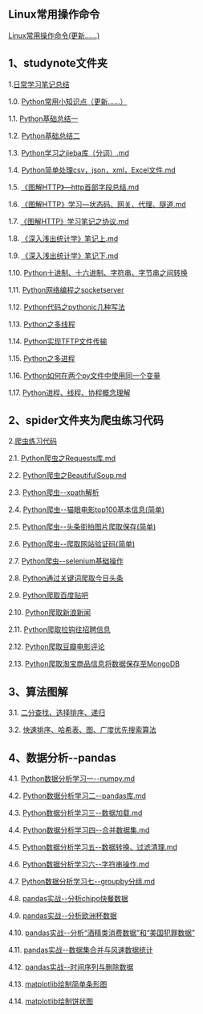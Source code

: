 ## Linux常用操作命令
[Linux常用操作命令(更新……)](https://github.com/daacheng/PythonBasic/blob/master/studynotes/Linux%E5%B8%B8%E7%94%A8%E6%93%8D%E4%BD%9C%E5%91%BD%E4%BB%A4.md)
## 1、studynote文件夹
1.[日常学习笔记总结](https://github.com/daacheng/PythonBasic/tree/master/studynotes)

1.0. [Python常用小知识点（更新……）](https://github.com/daacheng/PythonBasic/blob/master/studynotes/Python%E5%B8%B8%E7%94%A8%E5%B0%8F%E7%9F%A5%E8%AF%86%E7%82%B9(%E6%9B%B4%E6%96%B0ing%E2%80%A6%E2%80%A6).md)

1.1. [Python基础总结一](https://github.com/daacheng/PythonBasic/blob/master/studynotes/Python%E5%9F%BA%E7%A1%80%E6%80%BB%E7%BB%93%E4%B8%80.md)

1.2. [Python基础总结二](https://github.com/daacheng/PythonBasic/blob/master/studynotes/Python%E5%9F%BA%E7%A1%80%E6%80%BB%E7%BB%93%E4%BA%8C.md)

1.3. [Python学习之jieba库（分词）.md](https://github.com/daacheng/PythonBasic/blob/master/studynotes/Python%E5%AD%A6%E4%B9%A0%E4%B9%8Bjieba%E5%BA%93%EF%BC%88%E5%88%86%E8%AF%8D%EF%BC%89.md)

1.4. [Python简单处理csv，json，xml，Excel文件.md](https://github.com/daacheng/PythonBasic/blob/master/studynotes/Python%E7%AE%80%E5%8D%95%E5%A4%84%E7%90%86csv%EF%BC%8Cjson%EF%BC%8Cxml%EF%BC%8CExcel%E6%96%87%E4%BB%B6.md)

1.5. [《图解HTTP》—http首部字段总结.md](https://github.com/daacheng/PythonBasic/blob/master/studynotes/%E3%80%8A%E5%9B%BE%E8%A7%A3HTTP%E3%80%8B%E2%80%94http%E9%A6%96%E9%83%A8%E5%AD%97%E6%AE%B5%E6%80%BB%E7%BB%93.md)

1.6. [《图解HTTP》学习—状态码、网关、代理、隧道.md](https://github.com/daacheng/PythonBasic/blob/master/studynotes/%E3%80%8A%E5%9B%BE%E8%A7%A3HTTP%E3%80%8B%E5%AD%A6%E4%B9%A0%E2%80%94%E7%8A%B6%E6%80%81%E7%A0%81%E3%80%81%E7%BD%91%E5%85%B3%E3%80%81%E4%BB%A3%E7%90%86%E3%80%81%E9%9A%A7%E9%81%93.md)

1.7. [《图解HTTP》学习笔记之协议.md](https://github.com/daacheng/PythonBasic/blob/master/studynotes/%E3%80%8A%E5%9B%BE%E8%A7%A3HTTP%E3%80%8B%E5%AD%A6%E4%B9%A0%E7%AC%94%E8%AE%B0%E4%B9%8B%E5%8D%8F%E8%AE%AE.md)

1.8. [《深入浅出统计学》笔记上.md](https://github.com/daacheng/PythonBasic/blob/master/studynotes/%E3%80%8A%E6%B7%B1%E5%85%A5%E6%B5%85%E5%87%BA%E7%BB%9F%E8%AE%A1%E5%AD%A6%E3%80%8B%E7%AC%94%E8%AE%B0%E4%B8%8A.md)

1.9. [《深入浅出统计学》笔记下.md](https://github.com/daacheng/PythonBasic/blob/master/studynotes/%E3%80%8A%E6%B7%B1%E5%85%A5%E6%B5%85%E5%87%BA%E7%BB%9F%E8%AE%A1%E5%AD%A6%E3%80%8B%E7%AC%94%E8%AE%B0%E4%B8%8B.md)

1.10. [Python十进制、十六进制、字符串、字节串之间转换](https://github.com/daacheng/PythonBasic/blob/master/studynotes/Python%E5%8D%81%E8%BF%9B%E5%88%B6%E3%80%81%E5%8D%81%E5%85%AD%E8%BF%9B%E5%88%B6%E3%80%81%E5%AD%97%E8%8A%82%E4%B8%B2%E3%80%81%E5%AD%97%E7%AC%A6%E4%B8%B2%E8%BD%AC%E6%8D%A2.md)

1.11. [Python网络编程之socketserver](https://github.com/daacheng/PythonBasic/blob/master/studynotes/Python%E7%BD%91%E7%BB%9C%E7%BC%96%E7%A8%8B%E4%B9%8Bsocketserver.md)

1.12. [Python代码之pythonic几种写法](https://github.com/daacheng/PythonBasic/blob/master/studynotes/Python%E4%B9%8B%E4%BB%A3%E7%A0%81pythonic%E5%87%A0%E7%A7%8D%E5%86%99%E6%B3%95.md)

1.13. [Python之多线程](https://github.com/daacheng/PythonBasic/blob/master/studynotes/Python%E4%B9%8B%E5%A4%9A%E7%BA%BF%E7%A8%8B.md)

1.14. [Python实现TFTP文件传输](https://github.com/daacheng/PythonBasic/blob/master/studynotes/Python%E5%AE%9E%E7%8E%B0TFTP%E6%96%87%E4%BB%B6%E4%BC%A0%E8%BE%93.md)

1.15. [Python之多进程](https://github.com/daacheng/PythonBasic/blob/master/studynotes/Python%E4%B9%8B%E5%A4%9A%E8%BF%9B%E7%A8%8B.md)

1.16. [Python如何在两个py文件中使用同一个变量](https://github.com/daacheng/PythonBasic/blob/master/studynotes/Python%E5%A6%82%E4%BD%95%E5%9C%A8%E4%B8%A4%E4%B8%AApy%E6%96%87%E4%BB%B6%E4%B8%AD%E5%85%B1%E4%BA%AB%E5%90%8C%E4%B8%80%E4%B8%AA%E5%8F%98%E9%87%8F.md)

1.17. [Python进程、线程、协程概念理解](https://github.com/daacheng/PythonBasic/blob/master/studynotes/Python%E8%BF%9B%E7%A8%8B%E3%80%81%E7%BA%BF%E7%A8%8B%E3%80%81%E5%8D%8F%E7%A8%8B%E6%A6%82%E5%BF%B5.md)
## 2、spider文件夹为爬虫练习代码
2.[爬虫练习代码](https://github.com/daacheng/PythonBasic/tree/master/spider)

2.1. [Python爬虫之Requests库.md](https://github.com/daacheng/PythonBasic/blob/master/studynotes/Python%E7%88%AC%E8%99%AB%E4%B9%8BRequests%E5%BA%93.md)

2.2. [Python爬虫之BeautifulSoup.md](https://github.com/daacheng/PythonBasic/blob/master/studynotes/Python%E7%88%AC%E8%99%AB%E4%B9%8BBeautifulSoup.md)

2.3. [Python爬虫--xpath解析](https://github.com/daacheng/PythonBasic/blob/master/studynotes/Python%E7%88%AC%E8%99%AB--xpath%E8%A7%A3%E6%9E%90.md)

2.4. [Python爬虫--猫眼电影top100基本信息(简单)](https://github.com/daacheng/PythonBasic/blob/master/studynotes/Python%E7%88%AC%E8%99%AB--%E7%8C%AB%E7%9C%BC%E7%94%B5%E5%BD%B1top100%E5%9F%BA%E6%9C%AC%E4%BF%A1%E6%81%AF.md)

2.5. [Python爬虫--头条街拍图片爬取保存(简单)](https://github.com/daacheng/PythonBasic/blob/master/studynotes/Python%E7%88%AC%E8%99%AB--%E5%A4%B4%E6%9D%A1%E8%A1%97%E6%8B%8D%E5%9B%BE%E7%89%87%E7%88%AC%E5%8F%96.md)

2.6. [Python爬虫--爬取网站验证码(简单)](https://github.com/daacheng/PythonBasic/blob/master/studynotes/Python%E7%88%AC%E8%99%AB--%E7%88%AC%E5%8F%96%E7%BD%91%E7%AB%99%E9%AA%8C%E8%AF%81%E7%A0%81.md)

2.7. [Python爬虫--selenium基础操作](https://github.com/daacheng/PythonBasic/blob/master/studynotes/Python%E7%88%AC%E8%99%AB--selenium%E5%9F%BA%E7%A1%80%E6%93%8D%E4%BD%9C.md)

2.8. [Python通过关键词爬取今日头条](https://github.com/daacheng/PythonBasic/blob/master/spider/pythonForTouTiaoNews.py)

2.9. [Python爬取百度贴吧](https://github.com/daacheng/PythonBasic/blob/master/spider/pythonForTiebaPic.py)

2.10. [Python爬取新浪新闻](https://github.com/daacheng/PythonBasic/blob/master/spider/pythonForNewsSina.py)

2.11. [Python爬取拉钩往招聘信息](https://github.com/daacheng/PythonBasic/blob/master/spider/pythonForLaGou.py)

2.12. [Python爬取豆瓣电影评论](https://github.com/daacheng/PythonBasic/blob/master/spider/pythonForDBComment.py)

2.13. [Python爬取淘宝商品信息将数据保存至MongoDB](https://github.com/daacheng/PythonBasic/blob/master/spider/PythonForTaoBao.py)

## 3、算法图解
3.1. [二分查找、选择排序、递归](https://github.com/daacheng/PythonBasic/blob/master/studynotes/%E4%BA%8C%E5%88%86%E6%9F%A5%E6%89%BE%E3%80%81%E9%80%89%E6%8B%A9%E6%8E%92%E5%BA%8F%E3%80%81%E9%80%92%E5%BD%92.md)

3.2. [快速排序、哈希表、图、广度优先搜索算法](https://github.com/daacheng/PythonBasic/blob/master/studynotes/%E5%BF%AB%E9%80%9F%E6%8E%92%E5%BA%8F%E3%80%81%E5%93%88%E5%B8%8C%E8%A1%A8%E3%80%81%E5%9B%BE%E3%80%81%E5%B9%BF%E5%BA%A6%E4%BC%98%E5%85%88%E6%90%9C%E7%B4%A2%E7%AE%97%E6%B3%95.md)

## 4、数据分析--pandas
4.1. [Python数据分析学习一--numpy.md](https://github.com/daacheng/PythonBasic/blob/master/studynotes/Python%E6%95%B0%E6%8D%AE%E5%88%86%E6%9E%90%E5%AD%A6%E4%B9%A0%E4%B8%80--numpy.md)

4.2. [Python数据分析学习二--pandas库.md](https://github.com/daacheng/PythonBasic/blob/master/studynotes/Python%E6%95%B0%E6%8D%AE%E5%88%86%E6%9E%90%E5%AD%A6%E4%B9%A0%E4%BA%8C--pandas%E5%BA%93.md)

4.3. [Python数据分析学习三--数据加载.md](https://github.com/daacheng/PythonBasic/blob/master/studynotes/Python%E6%95%B0%E6%8D%AE%E5%88%86%E6%9E%90%E5%AD%A6%E4%B9%A0%E4%B8%89--%E6%95%B0%E6%8D%AE%E5%8A%A0%E8%BD%BD.md)

4.4. [Python数据分析学习四--合并数据集.md](https://github.com/daacheng/PythonBasic/blob/master/studynotes/Python%E6%95%B0%E6%8D%AE%E5%88%86%E6%9E%90%E5%AD%A6%E4%B9%A0%E5%9B%9B--%E5%90%88%E5%B9%B6%E6%95%B0%E6%8D%AE%E9%9B%86.md)

4.5. [Python数据分析学习五--数据转换、过滤清理.md](https://github.com/daacheng/PythonBasic/blob/master/studynotes/Python%E6%95%B0%E6%8D%AE%E5%88%86%E6%9E%90%E5%AD%A6%E4%B9%A0%E4%BA%94--%E6%95%B0%E6%8D%AE%E8%BD%AC%E6%8D%A2%E3%80%81%E8%BF%87%E6%BB%A4%E6%B8%85%E7%90%86.md)

4.6. [Python数据分析学习六--字符串操作.md](https://github.com/daacheng/PythonBasic/blob/master/studynotes/Python%E6%95%B0%E6%8D%AE%E5%88%86%E6%9E%90%E5%AD%A6%E4%B9%A0%E5%85%AD--%E5%AD%97%E7%AC%A6%E4%B8%B2%E6%93%8D%E4%BD%9C.md)

4.7. [Python数据分析学习七--groupby分组.md](https://github.com/daacheng/PythonBasic/blob/master/studynotes/Python%E6%95%B0%E6%8D%AE%E5%88%86%E6%9E%90%E5%AD%A6%E4%B9%A0%E4%B8%83--groupby%E5%88%86%E7%BB%84.md)

4.8. [pandas实战--分析chipo快餐数据](https://github.com/daacheng/PythonBasic/blob/master/studynotes/pandas%E5%88%86%E6%9E%90Chipotle%E5%BF%AB%E9%A4%90%E6%95%B0%E6%8D%AE.md)

4.9. [pandas实战--分析欧洲杯数据](https://github.com/daacheng/PythonBasic/blob/master/studynotes/pandas%E5%88%86%E6%9E%90%E4%B9%8B%E6%AC%A7%E6%B4%B2%E6%9D%AF%E6%95%B0%E6%8D%AE.md)

4.10. [pandas实战--分析“酒精类消费数据”和“美国犯罪数据”](https://github.com/daacheng/PythonBasic/blob/master/studynotes/pandas%E5%88%86%E6%9E%90%E9%85%92%E7%B1%BB%E6%B6%88%E8%B4%B9%E6%95%B0%E6%8D%AE%E4%B8%8E%E7%BE%8E%E5%9B%BD%E7%8A%AF%E7%BD%AA%E6%95%B0%E6%8D%AE.md)

4.11. [pandas实战--数据集合并与风速数据统计](https://github.com/daacheng/PythonBasic/blob/master/studynotes/pandas--%E6%95%B0%E6%8D%AE%E9%9B%86%E5%90%88%E5%B9%B6%E4%B8%8E%E9%A3%8E%E9%80%9F%E6%95%B0%E6%8D%AE%E7%BB%9F%E8%AE%A1.md)

4.12. [pandas实战--时间序列与删除数据](https://github.com/daacheng/PythonBasic/blob/master/studynotes/pandas--%E6%97%B6%E9%97%B4%E5%BA%8F%E5%88%97%E5%92%8C%E6%95%B0%E6%8D%AE%E5%88%A0%E9%99%A4.md)

4.13. [matplotlib绘制简单条形图](https://github.com/daacheng/PythonBasic/blob/master/studynotes/matplotlib%E7%BB%98%E5%88%B6%E7%AE%80%E5%8D%95%E7%9A%84%E6%9D%A1%E5%BD%A2%E5%9B%BE.md)

4.14. [matplotlib绘制饼状图](https://github.com/daacheng/PythonBasic/blob/master/studynotes/matplotlib%E7%BB%98%E5%88%B6%E9%A5%BC%E7%8A%B6%E5%9B%BE.md)
